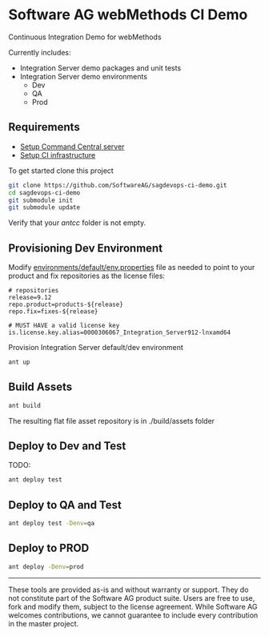 # Software AG webMethods CI Demo 

Continuous Integration Demo for webMethods

Currently includes:

* Integration Server demo packages and unit tests
* Integration Server demo environments
  * Dev
  * QA
  * Prod

## Requirements

* [Setup Command Central server](https://github.com/SoftwareAG/sagdevops-cc-server)
* [Setup CI infrastructure](https://github.com/SoftwareAG/sagdevops-ci-infra)

To get started clone this project

```bash
git clone https://github.com/SoftwareAG/sagdevops-ci-demo.git
cd sagdevops-ci-demo
git submodule init
git submodule update
```

Verify that your _antcc_ folder is not empty.


## Provisioning Dev Environment

Modify [environments/default/env.properties](environments/default/env.properties) file as needed
to point to your product and fix repositories as the license files:

```
# repositories
release=9.12
repo.product=products-${release}
repo.fix=fixes-${release}

# MUST HAVE a valid license key
is.license.key.alias=0000306067_Integration_Server912-lnxamd64
```

Provision Integration Server default/dev environment

```bash
ant up
```

## Build Assets

```bash
ant build
```
The resulting flat file asset repository is in ./build/assets folder


## Deploy to Dev and Test

TODO:

```bash
ant deploy test
```

## Deploy to QA and Test

```bash
ant deploy test -Denv=qa
```

## Deploy to PROD

```bash
ant deploy -Denv=prod
```


______________________
These tools are provided as-is and without warranty or support. They do not constitute part of the Software AG product suite. Users are free to use, fork and modify them, subject to the license agreement. While Software AG welcomes contributions, we cannot guarantee to include every contribution in the master project.
